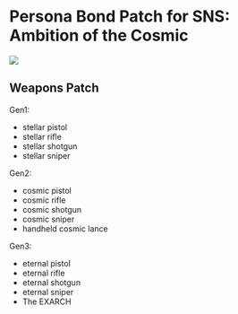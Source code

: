 # Persona Bond Patch for SNS: Ambition of the Cosmic

![](https://github.com/dave40k/Persona-Bond-Patch-for-SNS-Ambition-of-the-Cosmic/blob/v1.0/About/Preview.png)

## Weapons Patch
Gen1:
- stellar pistol
- stellar rifle
- stellar shotgun
- stellar sniper

Gen2:
- cosmic pistol
- cosmic rifle
- cosmic shotgun
- cosmic sniper
- handheld cosmic lance

Gen3:
- eternal pistol
- eternal rifle
- eternal shotgun
- eternal sniper
- The EXARCH
